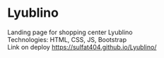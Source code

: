 # Lyublino
Landing page for shopping center Lyublino  
Technologies: HTML, CSS, JS, Bootstrap  
Link on deploy https://sulfat404.github.io/Lyublino/
